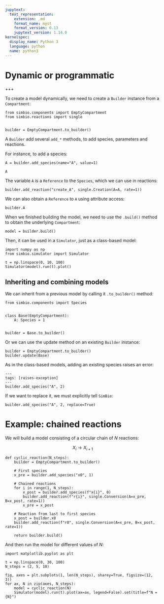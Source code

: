 ```yaml
---
jupytext:
  text_representation:
    extension: .md
    format_name: myst
    format_version: 0.13
    jupytext_version: 1.14.0
kernelspec:
  display_name: Python 3
  language: python
  name: python3
---
```


# Dynamic or programmatic

+++

To create a model dynamically,
we need to create a `Builder` instance from a `Compartment`:

```{code-cell} ipython3
from simbio.components import EmptyCompartment
from simbio.reactions import single


builder = EmptyCompartment.to_builder()
```

A `Builder` add several `add_*` methods,
to add species, parameters and reactions.

For instance,
to add a species:

```{code-cell} ipython3
A = builder.add_species(name="A", value=1)

A
```

The variable `A` is a `Reference` to the `Species`,
which we can use in reactions:

```{code-cell} ipython3
builder.add_reaction("create_A", single.Creation(A=A, rate=1))
```

We can also obtain a `Reference` to `A` using attribute access:

```{code-cell} ipython3
builder.A
```

When we finished building the model,
we need to use the `.build()` method
to obtain the underlying `Compartment`:

```{code-cell} ipython3
model = builder.build()
```

Then,
it can be used in a `Simulator`,
just as a class-based model:

```{code-cell} ipython3
import numpy as np
from simbio.simulator import Simulator

t = np.linspace(0, 10, 100)
Simulator(model).run(t).plot()
```

## Inheriting and combining models

We can inherit from a previous model
by calling it `.to_builder()` method:

```{code-cell} ipython3
from simbio.components import Species


class Base(EmptyCompartment):
    A: Species = 1


builder = Base.to_builder()
```

Or we can use the update method on an existing `Builder` instance:

```{code-cell} ipython3
builder = EmptyCompartment.to_builder()
builder.update(Base)
```

As in the class-based models,
adding an existing species raises an error:

```{code-cell} ipython3
---
tags: [raises-exception]
---
builder.add_species("A", 2)
```

If we want to replace it,
we must explicitly tell `SimBio`:

```{code-cell} ipython3
builder.add_species("A", 2, replace=True)
```

# Example: chained reactions

We will build a model consisting of a circular chain of $N$ reactions:

$$ X_i \rightarrow X_{i+1} $$

```{code-cell} ipython3
def cyclic_reaction(N_steps):
    builder = EmptyCompartment.to_builder()

    # First species
    x_pre = builder.add_species("x0", 1)

    # Chained reactions
    for i in range(1, N_steps):
        x_post = builder.add_species(f"x{i}", 0)
        builder.add_reaction(f"r{i}", single.Conversion(A=x_pre, B=x_post, rate=1))
        x_pre = x_post

    # Reaction from last to first species
    x_post = builder.x0
    builder.add_reaction(f"r0", single.Conversion(A=x_pre, B=x_post, rate=1))

    return builder.build()
```

And then run the model for different values of $N$:

```{code-cell} ipython3
import matplotlib.pyplot as plt

t = np.linspace(0, 30, 100)
N_steps = (2, 5, 10)

fig, axes = plt.subplots(1, len(N_steps), sharey=True, figsize=(12, 3))
for ax, N in zip(axes, N_steps):
    model = cyclic_reaction(N)
    Simulator(model).run(t).plot(ax=ax, legend=False).set(title=f"N = {N}")
```
